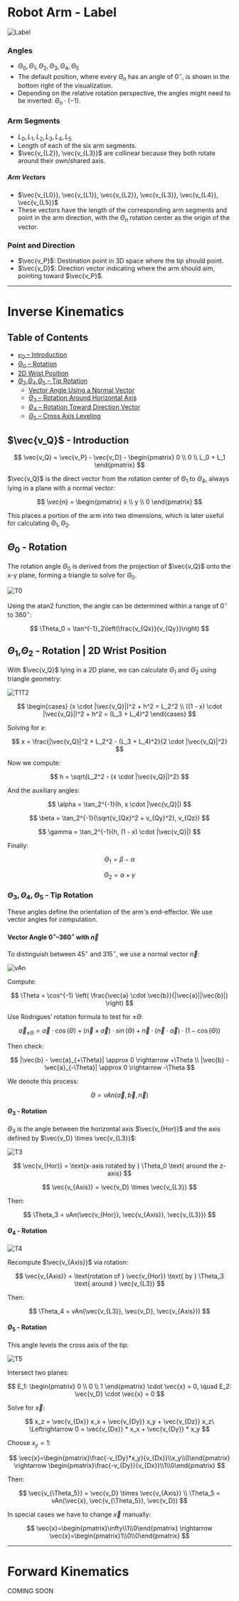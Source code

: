 # Robot Arm - Label

![Label](/docs/images/Label.svg)

### Angles

- $\Theta_0, \Theta_1, \Theta_2, \Theta_3, \Theta_4, \Theta_5$
- The default position, where every $\Theta_n$ has an angle of $0^\circ$, is shown in the bottom right of the visualization.
- Depending on the relative rotation perspective, the angles might need to be inverted: $\Theta_n \cdot (-1)$.

### Arm Segments

- $L_0, L_1, L_2, L_3, L_4, L_5$
- Length of each of the six arm segments.
- $\vec{v_{L2}}, \vec{v_{L3}}$ are collinear because they both rotate around their own/shared axis.

##### Arm Vectors

- $\vec{v_{L0}}, \vec{v_{L1}}, \vec{v_{L2}}, \vec{v_{L3}}, \vec{v_{L4}}, \vec{v_{L5}}$
- These vectors have the length of the corresponding arm segments and point in the arm direction, with the $\Theta_n$ rotation center as the origin of the vector.

### Point and Direction

- $\vec{v_P}$: Destination point in 3D space where the tip should point.
- $\vec{v_D}$: Direction vector indicating where the arm should aim, pointing toward $\vec{v_P}$.

---

# Inverse Kinematics

## Table of Contents
- [$𝑣_Q$ – Introduction](#--introduction)
- [$\Theta_0$ – Rotation](#--rotation)
- [2D Wrist Position](#---rotation--2d-wrist-position)
- [$\Theta_3$,$\Theta_4$,$\Theta_5$ – Tip Rotation](#--tip-rotation)
  - [Vector Angle Using a Normal Vector](#vector-angle--with)
  - [$\Theta_3$ – Rotation Around Horizontal Axis](#--rotation-1)
  - [$\Theta_4$ – Rotation Toward Direction Vector](#--rotation-2)
  - [$\Theta_5$ – Cross Axis Leveling](#--rotation-3)


## $\vec{v_Q}$ - Introduction

$$
\vec{v_Q} = \vec{v_P} - \vec{v_D} - \begin{pmatrix} 0 \\ 0 \\ L_0 + L_1 \end{pmatrix}
$$

$\vec{v_Q}$ is the direct vector from the rotation center of $\Theta_1$ to $\Theta_4$, always lying in a plane with a normal vector:

$$
\vec{n} = \begin{pmatrix} x \\ y \\ 0 \end{pmatrix}
$$

This places a portion of the arm into two dimensions, which is later useful for calculating $\Theta_1, \Theta_2$.

## $\Theta_0$ - Rotation

The rotation angle $\Theta_0$ is derived from the projection of $\vec{v_Q}$ onto the x-y plane, forming a triangle to solve for $\Theta_0$.

![T0](/docs/images/T0.svg)

Using the atan2 function, the angle can be determined within a range of $0^\circ$ to $360^\circ$:

$$
\Theta_0 = \tan^{-1}_2\left(\frac{v_{Qx}}{v_{Qy}}\right)
$$

## $\Theta_1$,$\Theta_2$ - Rotation | 2D Wrist Position

With $\vec{v_Q}$ lying in a 2D plane, we can calculate $\Theta_1$ and $\Theta_2$ using triangle geometry:

![T1T2](/docs/images/T1T2.svg)

$$
\begin{cases}
(x \cdot |\vec{v_Q}|)^2 + h^2 = L_2^2 \\
((1 - x) \cdot |\vec{v_Q}|)^2 + h^2 = (L_3 + L_4)^2
\end{cases}
$$

Solving for $x$:

$$
x = \frac{|\vec{v_Q}|^2 + L_2^2 - (L_3 + L_4)^2}{2 \cdot |\vec{v_Q}|^2}
$$

Now we compute:

$$
h = \sqrt{L_2^2 - (x \cdot |\vec{v_Q}|)^2}
$$

And the auxiliary angles:

$$
\alpha = \tan_2^{-1}(h, x \cdot |\vec{v_Q}|)
$$

$$
\beta = \tan_2^{-1}(\sqrt{v_{Qx}^2 + v_{Qy}^2}, v_{Qz})
$$

$$
\gamma = \tan_2^{-1}(h, (1 - x) \cdot |\vec{v_Q}|)
$$

Finally:

$$
\Theta_1 = \beta - \alpha
$$

$$
\Theta_2 = \alpha + \gamma
$$

### $\Theta_3, \Theta_4, \Theta_5$ - Tip Rotation

These angles define the orientation of the arm's end-effector. We use vector angles for computation.

#### Vector Angle $0^\circ$–$360^\circ$ with $\vec{n}$

To distinguish between $45^\circ$ and $315^\circ$, we use a normal vector $\vec{n}$:

![vAn](/docs/images/vAn.svg)

Compute:

$$
\Theta = \cos^{-1} \left( \frac{\vec{a} \cdot \vec{b}}{|\vec{a}||\vec{b}|} \right)
$$

Use Rodrigues’ rotation formula to test for $\pm\Theta$:

$$
\vec{a}_{\pm \Theta} = \vec{a} \cdot \cos(\Theta) + (\vec{n} \times \vec{a}) \cdot \sin(\Theta) + \vec{n} \cdot (\vec{n} \cdot \vec{a}) \cdot (1 - \cos(\Theta))
$$

Then check:

$$
|\vec{b} - \vec{a}_{+\Theta}| \approx 0 \rightarrow +\Theta \\
|\vec{b} - \vec{a}_{-\Theta}| \approx 0 \rightarrow -\Theta
$$

We denote this process:

$$
\Theta = vAn(\vec{a}, \vec{b}, \vec{n})
$$

#### $\Theta_3$ - Rotation

$\Theta_3$ is the angle between the horizontal axis $\vec{v_{Hor}}$ and the axis defined by $\vec{v_D} \times \vec{v_{L3}}$:

![T3](/docs/images/T3.svg)

$$
\vec{v_{Hor}} = \text{x-axis rotated by } \Theta_0 \text{ around the z-axis}
$$

$$
\vec{v_{Axis}} = \vec{v_D} \times \vec{v_{L3}}
$$

Then:

$$
\Theta_3 = vAn(\vec{v_{Hor}}, \vec{v_{Axis}}, \vec{v_{L3}})
$$

#### $\Theta_4$ - Rotation

![T4](/docs/images/T4.svg)

Recompute $\vec{v_{Axis}}$ via rotation:

$$
\vec{v_{Axis}} = \text{rotation of } \vec{v_{Hor}} \text{ by } \Theta_3 \text{ around } \vec{v_{L3}}
$$

Then:

$$
\Theta_4 = vAn(\vec{v_{L3}}, \vec{v_D}, \vec{v_{Axis}})
$$

#### $\Theta_5$ - Rotation

This angle levels the cross axis of the tip:

![T5](/docs/images/T5.svg)

Intersect two planes:

$$
E_1: \begin{pmatrix} 0 \\ 0 \\ 1 \end{pmatrix} \cdot \vec{x} = 0, \quad
E_2: \vec{v_D} \cdot \vec{x} = 0
$$

Solve for $\vec{x}$:

$$
x_z = \vec{v_{Dx}} x_x + \vec{v_{Dy}} x_y + \vec{v_{Dz}} x_z\ \Leftrightarrow 0 = \vec{v_{Dx}} * x_x + \vec{v_{Dy}} * x_y
$$

Choose $x_y = 1$:

$$
\vec{x}=\begin{pmatrix}\frac{-v_{Dy}*x_y}{v_{Dx}}\\x_y\\0\end{pmatrix}
\rightarrow
\begin{pmatrix}\frac{-v_{Dy}}{v_{Dx}}\\1\\0\end{pmatrix}
$$

Then:

$$
\vec{v_{\Theta_5}} = \vec{v_D} \times \vec{v_{Axis}} \\
\Theta_5 = vAn(\vec{x}, \vec{v_{\Theta_5}}, \vec{v_D})
$$

In special cases we have to change $\vec{x}$ manually:

$$
\vec{x}=\begin{pmatrix}\infty\\1\\0\end{pmatrix}
\rightarrow
\vec{x}=\begin{pmatrix}1\\0\\0\end{pmatrix}
$$

---

# Forward Kinematics

COMING SOON